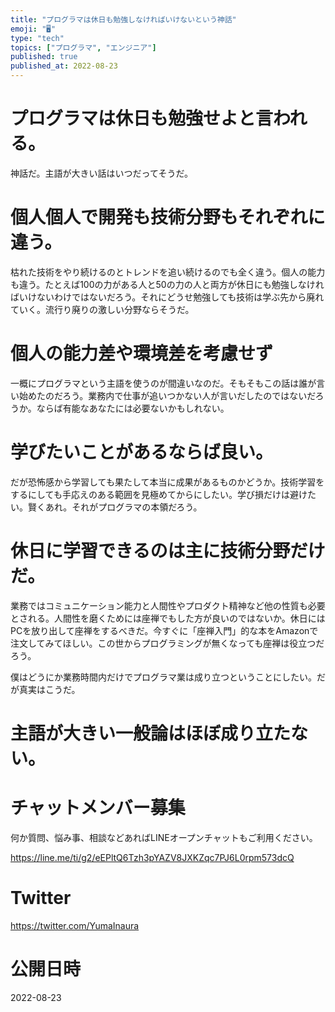 ```yaml
---
title: "プログラマは休日も勉強しなければいけないという神話"
emoji: "🖥"
type: "tech"
topics: ["プログラマ", "エンジニア"]
published: true
published_at: 2022-08-23
---
```




# プログラマは休日も勉強せよと言われる。

神話だ。主語が大きい話はいつだってそうだ。

# 個人個人で開発も技術分野もそれぞれに違う。
枯れた技術をやり続けるのとトレンドを追い続けるのでも全く違う。個人の能力も違う。たとえば100の力がある人と50の力の人と両方が休日にも勉強しなければいけないわけではないだろう。それにどうせ勉強しても技術は学ぶ先から廃れていく。流行り廃りの激しい分野ならそうだ。

# 個人の能力差や環境差を考慮せず

一概にプログラマという主語を使うのが間違いなのだ。そもそもこの話は誰が言い始めたのだろう。業務内で仕事が追いつかない人が言いだしたのではないだろうか。ならば有能なあなたには必要ないかもしれない。

# 学びたいことがあるならば良い。

だが恐怖感から学習しても果たして本当に成果があるものかどうか。技術学習をするにしても手応えのある範囲を見極めてからにしたい。学び損だけは避けたい。賢くあれ。それがプログラマの本領だろう。

# 休日に学習できるのは主に技術分野だけだ。

業務ではコミュニケーション能力と人間性やプロダクト精神など他の性質も必要とされる。人間性を磨くためには座禅でもした方が良いのではないか。休日にはPCを放り出して座禅をするべきだ。今すぐに「座禅入門」的な本をAmazonで注文してみてほしい。この世からプログラミングが無くなっても座禅は役立つだろう。

僕はどうにか業務時間内だけでプログラマ業は成り立つということにしたい。だが真実はこうだ。

# 主語が大きい一般論はほぼ成り立たない。



<!-- Update From Qiita API -->

# チャットメンバー募集


何か質問、悩み事、相談などあればLINEオープンチャットもご利用ください。

https://line.me/ti/g2/eEPltQ6Tzh3pYAZV8JXKZqc7PJ6L0rpm573dcQ


# Twitter

https://twitter.com/YumaInaura

<!-- Update From Qiita API -->



# 公開日時

2022-08-23
